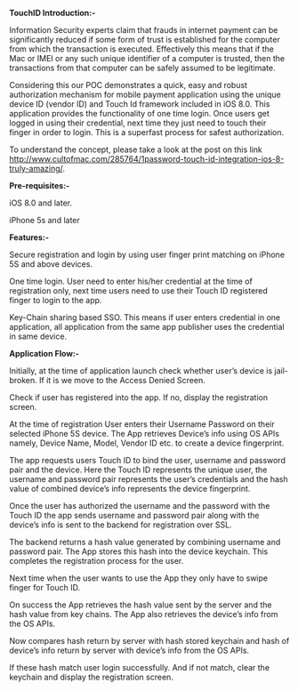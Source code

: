 **TouchID Introduction:-**

Information Security experts claim that frauds in internet payment can be significantly reduced if some form of trust is established for the computer from which the transaction is executed. Effectively this means that if the Mac or IMEI or any such unique identifier of a computer is trusted, then the transactions from that computer can be safely assumed to be legitimate.

Considering this our POC demonstrates a quick, easy and robust authorization mechanism for mobile payment application using the unique device ID (vendor ID) and Touch Id framework included in iOS 8.0. This application provides the functionality of one time login. Once users get logged in using their credential, next time they just need to touch their finger in order to login. This is a superfast process for safest authorization.

To understand the concept, please take a look at the post on this link http://www.cultofmac.com/285764/1password-touch-id-integration-ios-8-truly-amazing/.

 
**Pre-requisites:-**

iOS 8.0 and later.

iPhone 5s and later

 
**Features:-**

Secure registration and login by using user finger print matching on iPhone 5S and above devices.

One time login. User need to enter his/her credential at the time of registration only, next time users need to use their Touch ID registered finger to login to the app.

Key-Chain sharing based SSO. This means if user enters credential in one application, all application from the same app publisher uses the credential in same device.

**Application Flow:-**

Initially, at the time of application launch check whether user’s device is jail-broken. If it is we move to the Access Denied Screen.

Check if user has registered into the app. If no, display the registration screen.

At the time of registration User enters their Username Password on their selected iPhone 5S device. The App retrieves Device’s info using OS APIs namely, Device Name, Model, Vendor ID etc. to create a device fingerprint.

The app requests users Touch ID to bind the user, username and password pair and the device. Here the Touch ID represents the unique user, the username and password pair represents the user’s credentials and the hash value of combined device’s info represents the device fingerprint.

Once the user has authorized the username and the password with the Touch ID the app sends username and password pair along with the device’s info is sent to the backend for registration over SSL.

The backend returns a hash value generated by combining username and password pair. The App stores this hash into the device keychain. This completes the registration process for the user.

Next time when the user wants to use the App they only have to swipe finger for Touch ID.

On success the App retrieves the hash value sent by the server and the hash value from key chains. The App also retrieves the device’s info from the OS APIs.

Now compares hash return by server with hash stored keychain and hash of device’s info return by server with device’s info from the OS APIs.

If these hash match user login successfully. And if not match, clear the keychain and display the registration screen.
